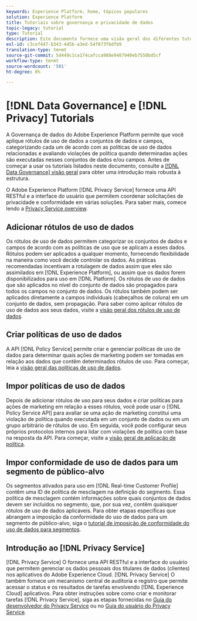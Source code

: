 ```yaml
---
keywords: Experience Platform, home, tópicos populares
solution: Experience Platform
title: Tutoriais sobre governança e privacidade de dados
topic-legacy: tutorial
type: Tutorial
description: Este documento fornece uma visão geral dos diferentes tutoriais disponíveis relacionados à Governança de dados do Adobe Experience Platform e ao Adobe Experience Platform Privacy Service.
exl-id: c3cef447-b343-445b-a3ed-54f873f6dfb9
translation-type: tm+mt
source-git-commit: 5d449c1ca174cafcca988e9487940eb7550bd5cf
workflow-type: tm+mt
source-wordcount: '501'
ht-degree: 0%

---
```


# [!DNL Data Governance] e  [!DNL Privacy] Tutorials

A Governança de dados do Adobe Experience Platform permite que você aplique rótulos de uso de dados a conjuntos de dados e campos, categorizando cada um de acordo com as políticas de uso de dados relacionadas e avaliando violações de política quando determinadas ações são executadas nesses conjuntos de dados e/ou campos. Antes de começar a usar os tutoriais listados neste documento, consulte a [[!DNL Data Governance] visão geral](../data-governance/home.md) para obter uma introdução mais robusta à estrutura.

O Adobe Experience Platform [!DNL Privacy Service] fornece uma API RESTful e a interface do usuário que permitem coordenar solicitações de privacidade e conformidade em várias soluções. Para saber mais, comece lendo a [Privacy Service overview](../privacy-service/home.md).

## Adicionar rótulos de uso de dados

Os rótulos de uso de dados permitem categorizar os conjuntos de dados e campos de acordo com as políticas de uso que se aplicam a esses dados. Rótulos podem ser aplicados a qualquer momento, fornecendo flexibilidade na maneira como você decide controlar os dados. As práticas recomendadas incentivam a rotulagem de dados assim que eles são assimilados em [!DNL Experience Platform], ou assim que os dados forem disponibilizados para uso em [!DNL Platform]. Os rótulos de uso de dados que são aplicados no nível do conjunto de dados são propagados para todos os campos no conjunto de dados. Os rótulos também podem ser aplicados diretamente a campos individuais (cabeçalhos de coluna) em um conjunto de dados, sem propagação. Para saber como aplicar rótulos de uso de dados aos seus dados, visite a [visão geral dos rótulos de uso de dados](../data-governance/labels/overview.md).

## Criar políticas de uso de dados

A API [!DNL Policy Service] permite criar e gerenciar políticas de uso de dados para determinar quais ações de marketing podem ser tomadas em relação aos dados que contêm determinados rótulos de uso. Para começar, leia a [visão geral das políticas de uso de dados](../data-governance/policies/overview.md).

## Impor políticas de uso de dados

Depois de adicionar rótulos de uso para seus dados e criar políticas para ações de marketing em relação a esses rótulos, você pode usar o [!DNL Policy Service API] para avaliar se uma ação de marketing constitui uma violação de política quando executada em um conjunto de dados ou em um grupo arbitrário de rótulos de uso. Em seguida, você pode configurar seus próprios protocolos internos para lidar com violações de política com base na resposta da API. Para começar, visite a [visão geral de aplicação de política](../data-governance/enforcement/overview.md).

## Impor conformidade de uso de dados para um segmento de público-alvo

Os segmentos ativados para uso em [!DNL Real-time Customer Profile] contêm uma ID de política de mesclagem na definição do segmento. Essa política de mesclagem contém informações sobre quais conjuntos de dados devem ser incluídos no segmento, que, por sua vez, contêm quaisquer rótulos de uso de dados aplicáveis. Para obter etapas específicas que abrangem a imposição da conformidade do uso de dados para um segmento de público-alvo, siga o [tutorial de imposição de conformidade do uso de dados para segmentos](../segmentation/tutorials/governance.md).

## Introdução ao [!DNL Privacy Service]

[!DNL Privacy Service] O fornece uma API RESTful e a interface do usuário que permitem gerenciar os dados pessoais dos titulares de dados (clientes) nos aplicativos do Adobe Experience Cloud. [!DNL Privacy Service] O também fornece um mecanismo central de auditoria e registro que permite acessar o status e os resultados de tarefas envolvendo  [!DNL Experience Cloud] aplicativos. Para obter instruções sobre como criar e monitorar tarefas [!DNL Privacy Service], siga as etapas fornecidas no [Guia do desenvolvedor do Privacy Service](../privacy-service/api/getting-started.md) ou no [Guia do usuário do Privacy Service](../privacy-service/ui/overview.md).
